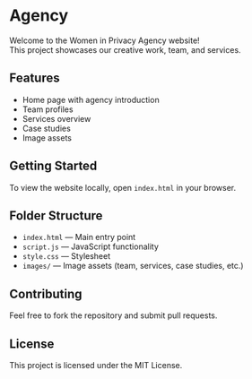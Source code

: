 # Agency

Welcome to the Women in Privacy Agency website!  
This project showcases our creative work, team, and services.

## Features

- Home page with agency introduction
- Team profiles
- Services overview
- Case studies
- Image assets

## Getting Started

To view the website locally, open `index.html` in your browser.

## Folder Structure

- `index.html` — Main entry point
- `script.js` — JavaScript functionality
- `style.css` — Stylesheet
- `images/` — Image assets (team, services, case studies, etc.)

## Contributing

Feel free to fork the repository and submit pull requests.

## License

This project is licensed under the MIT License.
